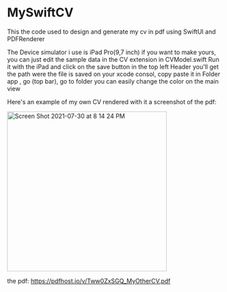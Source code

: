 # MySwiftCV
This the code used to design and generate my cv in pdf using SwiftUI and PDFRenderer

The Device simulator i use is iPad Pro(9,7 inch)
if you want to make yours, you can just edit the sample data in the CV extension in CVModel.swift
Run it with the iPad and click on the save button in the top left Header
you'll get the path were the file is saved on your xcode consol, copy paste it in Folder app , go (top bar), go to folder
you can easily change the color on the main view



Here's an example of my own CV rendered with it 
a screenshot of the pdf:

<img width="373" alt="Screen Shot 2021-07-30 at 8 14 24 PM" src="https://user-images.githubusercontent.com/82174673/127722644-609613b4-08ff-4577-83be-cb952103b9cb.png">

the pdf:
https://pdfhost.io/v/Tww0ZxSGQ_MyOtherCV.pdf
